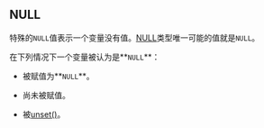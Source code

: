## NULL

特殊的`NULL`值表示一个变量没有值。[NULL](http://php.net/manual/zh/language.types.null.php)类型唯一可能的值就是`NULL`。

在下列情况下一个变量被认为是**`NULL`**：

* 被赋值为**`NULL`**。

* 尚未被赋值。

* 被[unset\(\)](http://php.net/manual/zh/function.unset.php)。



